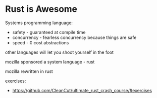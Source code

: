 # Rust is Awesome

Systems programming language:
- safety - guaranteed at compile time
- concurrency - fearless concurrency because things are safe
- speed - 0 cost abstractions

other languages will let you shoot yourself in the foot

mozilla sponsored a system language - rust

mozilla rewritten in rust

exercises:
- https://github.com/CleanCut/ultimate_rust_crash_course/#exercises


